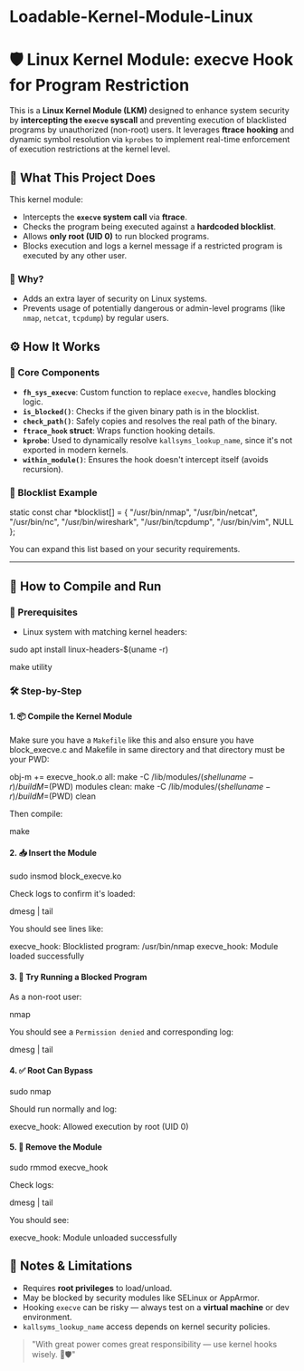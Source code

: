 # Loadable-Kernel-Module-Linux

# 🛡️ Linux Kernel Module: execve Hook for Program Restriction

This is a **Linux Kernel Module (LKM)** designed to enhance system security by **intercepting the `execve` syscall** and preventing execution of blacklisted programs by unauthorized (non-root) users. It leverages **ftrace hooking** and dynamic symbol resolution via `kprobes` to implement real-time enforcement of execution restrictions at the kernel level.



## 📌 What This Project Does

This kernel module:
- Intercepts the **`execve` system call** via **ftrace**.
- Checks the program being executed against a **hardcoded blocklist**.
- Allows **only root (UID 0)** to run blocked programs.
- Blocks execution and logs a kernel message if a restricted program is executed by any other user.

### 🔐 Why?
- Adds an extra layer of security on Linux systems.
- Prevents usage of potentially dangerous or admin-level programs (like `nmap`, `netcat`, `tcpdump`) by regular users.


## ⚙️ How It Works

### 🧱 Core Components
- **`fh_sys_execve`**: Custom function to replace `execve`, handles blocking logic.
- **`is_blocked()`**: Checks if the given binary path is in the blocklist.
- **`check_path()`**: Safely copies and resolves the real path of the binary.
- **`ftrace_hook` struct**: Wraps function hooking details.
- **`kprobe`**: Used to dynamically resolve `kallsyms_lookup_name`, since it's not exported in modern kernels.
- **`within_module()`**: Ensures the hook doesn't intercept itself (avoids recursion).

### 📝 Blocklist Example

static const char *blocklist[] = {
    "/usr/bin/nmap",
    "/usr/bin/netcat",
    "/usr/bin/nc",
    "/usr/bin/wireshark",
    "/usr/bin/tcpdump",
    "/usr/bin/vim",
    NULL
};

You can expand this list based on your security requirements.

---

## 🧪 How to Compile and Run

### 📄 Prerequisites
- Linux system with matching kernel headers:

sudo apt install linux-headers-$(uname -r)

make utility

### 🛠️ Step-by-Step

#### 1. 📦 Compile the Kernel Module
Make sure you have a `Makefile` like this and also ensure you have block_execve.c and Makefile in same directory and that directory must be your PWD:

obj-m += execve_hook.o
all:
	make -C /lib/modules/$(shell uname -r)/build M=$(PWD) modules
clean:
	make -C /lib/modules/$(shell uname -r)/build M=$(PWD) clean

Then compile:

make


#### 2. 📥 Insert the Module

sudo insmod block_execve.ko

Check logs to confirm it's loaded:

dmesg | tail

You should see lines like:

execve_hook: Blocklisted program: /usr/bin/nmap
execve_hook: Module loaded successfully


#### 3. 🚫 Try Running a Blocked Program
As a non-root user:

nmap

You should see a `Permission denied` and corresponding log:

dmesg | tail


#### 4. ✅ Root Can Bypass

sudo nmap

Should run normally and log:

execve_hook: Allowed execution by root (UID 0)


#### 5. 🧼 Remove the Module

sudo rmmod execve_hook

Check logs:

dmesg | tail

You should see:

execve_hook: Module unloaded successfully




## 🧠 Notes & Limitations
- Requires **root privileges** to load/unload.
- May be blocked by security modules like SELinux or AppArmor.
- Hooking `execve` can be risky — always test on a **virtual machine** or dev environment.
- `kallsyms_lookup_name` access depends on kernel security policies.




> "With great power comes great responsibility — use kernel hooks wisely. 🧠🛡️"
